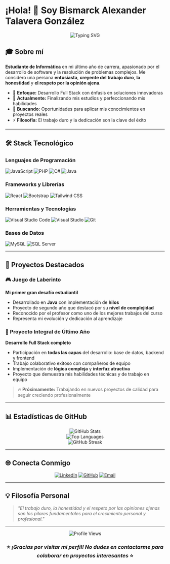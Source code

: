 # ¡Hola! 👋 Soy Bismarck Alexander Talavera González

<div align="center">
  <img src="https://readme-typing-svg.herokuapp.com?font=Fira+Code&pause=1000&color=2196F3&center=true&vCenter=true&width=435&lines=Estudiante+de+Inform%C3%A1tica;Desarrollador+Full+Stack;Apasionado+por+la+Tecnolog%C3%ADa;Siempre+Aprendiendo" alt="Typing SVG" />
</div>

## 🎓 Sobre mí

**Estudiante de Informática** en mi último año de carrera, apasionado por el desarrollo de software y la resolución de problemas complejos. Me considero una persona **entusiasta**, **creyente del trabajo duro**, **la honestidad** y **el respeto por la opinión ajena**.

- 🎯 **Enfoque:** Desarrollo Full Stack con énfasis en soluciones innovadoras
- 🌱 **Actualmente:** Finalizando mis estudios y perfeccionando mis habilidades
- 💼 **Buscando:** Oportunidades para aplicar mis conocimientos en proyectos reales
- ⚡ **Filosofía:** El trabajo duro y la dedicación son la clave del éxito

---

## 🛠️ Stack Tecnológico

### Lenguajes de Programación
![JavaScript](https://img.shields.io/badge/-JavaScript-F7DF1E?style=for-the-badge&logo=javascript&logoColor=black)
![PHP](https://img.shields.io/badge/-PHP-777BB4?style=for-the-badge&logo=php&logoColor=white)
![C#](https://img.shields.io/badge/-C%23-239120?style=for-the-badge&logo=c-sharp&logoColor=white)
![Java](https://img.shields.io/badge/-Java-007396?style=for-the-badge&logo=java&logoColor=white)

### Frameworks y Librerías
![React](https://img.shields.io/badge/-React-61DAFB?style=for-the-badge&logo=react&logoColor=black)
![Bootstrap](https://img.shields.io/badge/-Bootstrap-7952B3?style=for-the-badge&logo=bootstrap&logoColor=white)
![Tailwind CSS](https://img.shields.io/badge/-Tailwind%20CSS-38B2AC?style=for-the-badge&logo=tailwind-css&logoColor=white)

### Herramientas y Tecnologías
![Visual Studio Code](https://img.shields.io/badge/-VS%20Code-007ACC?style=for-the-badge&logo=visual-studio-code&logoColor=white)
![Visual Studio](https://img.shields.io/badge/-Visual%20Studio-5C2D91?style=for-the-badge&logo=visual-studio&logoColor=white)
![Git](https://img.shields.io/badge/-Git-F05032?style=for-the-badge&logo=git&logoColor=white)

### Bases de Datos
![MySQL](https://img.shields.io/badge/-MySQL-4479A1?style=for-the-badge&logo=mysql&logoColor=white)
![SQL Server](https://img.shields.io/badge/-SQL%20Server-CC2927?style=for-the-badge&logo=microsoft-sql-server&logoColor=white)

---

## 🚀 Proyectos Destacados

### 🎮 Juego de Laberinto
**Mi primer gran desafío estudiantil**
- Desarrollado en **Java** con implementación de **hilos**
- Proyecto de segundo año que destacó por su **nivel de complejidad**
- Reconocido por el profesor como uno de los mejores trabajos del curso
- Representa mi evolución y dedicación al aprendizaje

### 💼 Proyecto Integral de Último Año
**Desarrollo Full Stack completo**
- Participación en **todas las capas** del desarrollo: base de datos, backend y frontend
- Trabajo colaborativo exitoso con compañeros de equipo
- Implementación de **lógica compleja** y **interfaz atractiva**
- Proyecto que demuestra mis habilidades técnicas y de trabajo en equipo

> 🔥 **Próximamente:** Trabajando en nuevos proyectos de calidad para seguir creciendo profesionalmente

---

## 📊 Estadísticas de GitHub

<div align="center">
  <img src="https://github-readme-stats.vercel.app/api?username=Bismarck767&show_icons=true&theme=radical&count_private=true" alt="GitHub Stats" />
</div>

<div align="center">
  <img src="https://github-readme-stats.vercel.app/api/top-langs/?username=Bismarck767&layout=compact&theme=radical" alt="Top Languages" />
</div>

<div align="center">
  <img src="https://github-readme-streak-stats.herokuapp.com/?user=Bismarck767&theme=radical" alt="GitHub Streak" />
</div>

---

## 🌐 Conecta Conmigo

<div align="center">
  
[![LinkedIn](https://img.shields.io/badge/-LinkedIn-0077B5?style=for-the-badge&logo=linkedin&logoColor=white)](https://www.linkedin.com/in/bismarck-talavera-gonzalez-a97841357)
[![GitHub](https://img.shields.io/badge/-GitHub-181717?style=for-the-badge&logo=github&logoColor=white)](https://github.com/Bismarck767)
[![Email](https://img.shields.io/badge/-Email-D14836?style=for-the-badge&logo=gmail&logoColor=white)](mailto:bismarcktalavera316@gmail.com)

</div>

---

## 💡 Filosofía Personal

> *"El trabajo duro, la honestidad y el respeto por las opiniones ajenas son los pilares fundamentales para el crecimiento personal y profesional."*

---

<div align="center">
  <img src="https://komarev.com/ghpvc/?username=Bismarck767&color=blueviolet&style=for-the-badge" alt="Profile Views" />
</div>

<div align="center">
  
### ⭐ *¡Gracias por visitar mi perfil! No dudes en contactarme para colaborar en proyectos interesantes* ⭐

</div>
